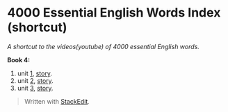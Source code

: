 
# 4000 Essential English Words Index (shortcut)
*A shortcut to the videos(youtube) of 4000 essential English words.*

**Book 4:**
 1. unit [1](https://youtu.be/Z5ngHfXApOE), [story](https://youtu.be/Z5ngHfXApOE?t=235).
 2. unit [2](https://youtu.be/Z5ngHfXApOE?t=366), [story](https://youtu.be/Z5ngHfXApOE?t=597).
 3. unit [3](https://youtu.be/Z5ngHfXApOE?t=715), [story]().





   

> Written with [StackEdit](https://stackedit.io/).
